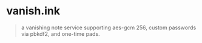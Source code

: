 # vanish.ink

> a vanishing note service supporting aes-gcm 256, custom passwords via pbkdf2, and one-time pads.
